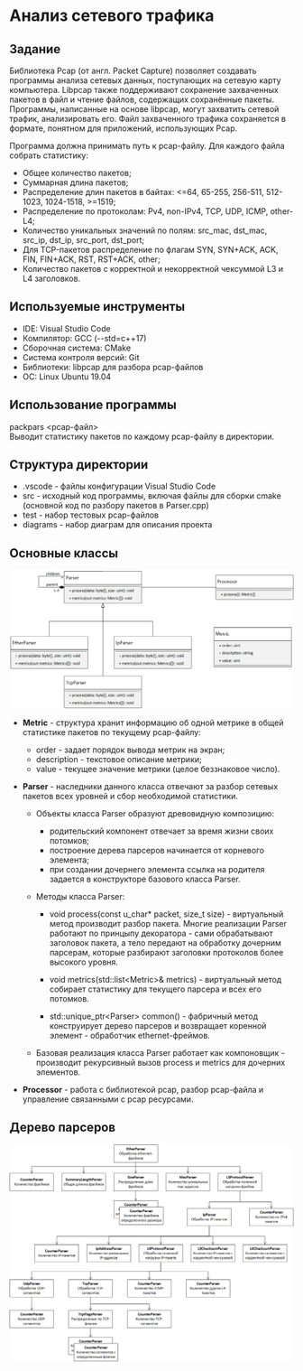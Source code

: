 # Анализ сетевого трафика

## Задание
Библиотека Pcap (от англ. Packet Capture) позволяет создавать программы анализа сетевых данных, поступающих на сетевую карту компьютера. Libpcap также поддерживают сохранение захваченных пакетов в файл и чтение файлов, содержащих сохранённые пакеты. Программы, написанные на основе libpcap, могут захватить сетевой трафик, анализировать его. Файл захваченного трафика сохраняется в формате, понятном для приложений, использующих Pcap.

Программа должна принимать путь к pcap-файлу. Для каждого файла собрать статистику:
* Общее количество пакетов;
* Суммарная длина пакетов;
* Распределение длин пакетов в байтах: <=64, 65-255, 256-511, 512-1023, 1024-1518, \>=1519;
* Распределение по протоколам: Pv4, non-IPv4, TCP, UDP, ICMP, other-L4;
* Количество уникальных значений по полям: src_mac, dst_mac, src_ip, dst_ip, src_port, dst_port;
* Для TCP-пакетов pаспределение по флагам SYN, SYN+ACK, ACK, FIN, FIN+ACK, RST, RST+ACK, other;
* Количество пакетов с корректной и некорректной чексуммой L3 и L4 заголовков.

## Используемые инструменты
- IDE: Visual Studio Code
- Компилятор: GCC (--std=c++17)
- Сборочная система: CMake
- Система контроля версий: Git
- Библиотеки: libpcap для разбора pcap-файлов
- ОС: Linux Ubuntu 19.04

## Использование программы
packpars <pcap-файл>   
Выводит статистику пакетов по каждому pcap-файлу в директории.

## Структура директории
- .vscode - файлы конфигурации Visual Studio Code
- src - исходный код программы, включая файлы для сборки cmake  
     (основной код по разбору пакетов в Parser.cpp)
- test - набор тестовых pcap-файлов
- diagrams - набор диаграм для описания проекта

## Основные классы

![Диаграмма классов](diagrams/class-diagram.png)

- **Metric** - структура хранит информацию об одной метрике в общей статистике
пакетов по текущему pcap-файлу:
    - order - задает порядок вывода метрик на экран;
    - description - текстовое описание метрики;
    - value - текущее значение метрики (целое беззнаковое число).

- **Parser** - наследники данного класса отвечают за разбор сетевых пакетов
всех уровней и сбор необходимой статистики.

    * Объекты класса Parser образуют древовидную композицию:
        - родительский компонент отвечает за время жизни своих потомков;
        - построение дерева парсеров начинается от корневого элемента;
        - при создании дочернего элемента ссылка на родителя задается в конструкторе базового класса Parser.
        
    * Методы класса Parser:
    
        - void process(const u_char* packet, size_t size) - виртуальный метод 
        производит разбор пакета. Многие реализации Parser работают по принцыпу декоратора - сами
        обрабатывают заголовок пакета, а тело передают на обработку дочерним парсерам, которые
        разбирают заголовки протоколов более высокого уровня.
        
        - void metrics(std::list\<Metric\>& metrics) - виртуальный метод собирает статистику
        для текущего парсера и всех его потомков.
        
        - std::unique_ptr\<Parser\> common() - фабричный метод конструирует дерево парсеров и
        возвращает коренной элемент - обработчик ethernet-фреймов.
        
    * Базовая реализация класса Parser работает как компоновщик - 
    производит рекурсивный вызов process и metrics для дочерних элементов.
    
- **Processor** - работа с библиотекой pcap, разбор pcap-файла и управление связанными с pcap ресурсами.

## Дерево парсеров

![Дерево парсеров](diagrams/parser-tree.png)
